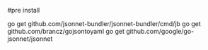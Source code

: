#pre install

go get github.com/jsonnet-bundler/jsonnet-bundler/cmd/jb
go get github.com/brancz/gojsontoyaml
go get github.com/google/go-jsonnet/jsonnet
